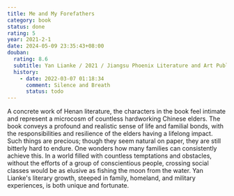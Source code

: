 ```yaml
---
title: Me and My Forefathers
category: book
status: done
rating: 5
year: 2021-2-1
date: 2024-05-09 23:35:43+08:00
douban:
  rating: 8.6
  subtitle: Yan Lianke / 2021 / Jiangsu Phoenix Literature and Art Publishing
  history:
    - date: 2022-03-07 01:18:34
      comment: Silence and Breath
      status: todo
---
```


A concrete work of Henan literature, the characters in the book feel intimate and represent a microcosm of countless hardworking Chinese elders. The book conveys a profound and realistic sense of life and familial bonds, with the responsibilities and resilience of the elders having a lifelong impact. Such things are precious; though they seem natural on paper, they are still bitterly hard to endure. One wonders how many families can consistently achieve this. In a world filled with countless temptations and obstacles, without the efforts of a group of conscientious people, crossing social classes would be as elusive as fishing the moon from the water. Yan Lianke's literary growth, steeped in family, homeland, and military experiences, is both unique and fortunate.
